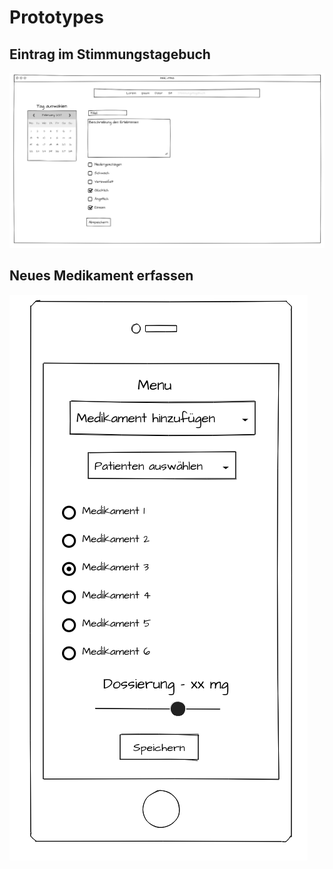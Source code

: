 # Prototypes

## Eintrag im Stimmungstagebuch

![Eintrag im Stimmungstagebuch](01_eintrag_stimmungstagebuch.png "Eintrag im Stimmungstagebuch")

## Neues Medikament erfassen

![Neues Medikament erfassen](02_medikament_erfassen.png "Neues Medikament erfassen")
